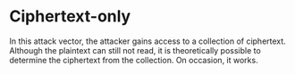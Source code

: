 # Ciphertext-only

In this attack vector, the attacker gains access to a collection of ciphertext. Although the plaintext can still not 
read, it is theoretically possible to determine the ciphertext from the collection. On occasion, it works.